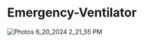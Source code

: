 # Emergency-Ventilator



![Photos 6_20_2024 2_21_55 PM](https://github.com/d-hackmt/Emergency-Ventilator/assets/113240252/72fdc86e-8aba-4db9-8b92-215db3a452f7)
